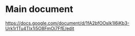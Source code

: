 # Main document

https://docs.google.com/document/d/1fA2bfOOsIk1I6iKb3-Urk1r1Tu4Tlx1i5O8FmOi7FfE/edit
